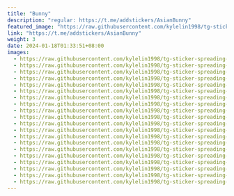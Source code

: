 ```yaml
---
title: "Bunny"
description: "regular: https://t.me/addstickers/AsianBunny"
featured_image: "https://raw.githubusercontent.com/kylelin1998/tg-sticker-spreading-worldwide-images/main/img/fff9fe7a-1c46-4e24-bd93-c4bfff607cfb.jpg"
link: "https://t.me/addstickers/AsianBunny"
weight: 3
date: 2024-01-18T01:33:51+08:00
images:
  - https://raw.githubusercontent.com/kylelin1998/tg-sticker-spreading-worldwide-images/main/img/fff9fe7a-1c46-4e24-bd93-c4bfff607cfb.jpg
  - https://raw.githubusercontent.com/kylelin1998/tg-sticker-spreading-worldwide-images/main/img/5e0bf934-4099-406e-991e-73ccde4b6940.jpg
  - https://raw.githubusercontent.com/kylelin1998/tg-sticker-spreading-worldwide-images/main/img/3b3fe2bb-17cf-426b-a8fd-a49fb065d051.jpg
  - https://raw.githubusercontent.com/kylelin1998/tg-sticker-spreading-worldwide-images/main/img/9fc92e9d-064b-45ef-84ea-d68669905ed7.jpg
  - https://raw.githubusercontent.com/kylelin1998/tg-sticker-spreading-worldwide-images/main/img/945be3a8-71ba-4796-b74d-4318e982e07d.jpg
  - https://raw.githubusercontent.com/kylelin1998/tg-sticker-spreading-worldwide-images/main/img/a6f3d9c4-03e2-4c36-8fba-d3c8df9fa3f5.jpg
  - https://raw.githubusercontent.com/kylelin1998/tg-sticker-spreading-worldwide-images/main/img/5fd70b0b-093c-4d77-a913-859d263067a4.jpg
  - https://raw.githubusercontent.com/kylelin1998/tg-sticker-spreading-worldwide-images/main/img/b7e1811c-3fe5-474d-be20-5efd70bc5790.jpg
  - https://raw.githubusercontent.com/kylelin1998/tg-sticker-spreading-worldwide-images/main/img/dba37a5d-cc8a-4c5f-8891-c2240714e5e7.jpg
  - https://raw.githubusercontent.com/kylelin1998/tg-sticker-spreading-worldwide-images/main/img/ba0153f0-3ea3-4f63-af7e-1ae60af61f32.jpg
  - https://raw.githubusercontent.com/kylelin1998/tg-sticker-spreading-worldwide-images/main/img/2ff2c1e6-a739-43c7-acfb-64744a99c122.jpg
  - https://raw.githubusercontent.com/kylelin1998/tg-sticker-spreading-worldwide-images/main/img/fc4fd7ea-f3cc-480b-a3c2-333dff415995.jpg
  - https://raw.githubusercontent.com/kylelin1998/tg-sticker-spreading-worldwide-images/main/img/0e2cf102-a06d-4625-b93e-d0567a0ec793.jpg
  - https://raw.githubusercontent.com/kylelin1998/tg-sticker-spreading-worldwide-images/main/img/1e119dfa-7032-47ee-86ab-9e14234464ea.jpg
  - https://raw.githubusercontent.com/kylelin1998/tg-sticker-spreading-worldwide-images/main/img/99d22f93-0318-40fd-be2a-1feda0d2be5e.jpg
  - https://raw.githubusercontent.com/kylelin1998/tg-sticker-spreading-worldwide-images/main/img/5884df85-c8e8-4697-a7ee-4e4455f89c45.jpg
  - https://raw.githubusercontent.com/kylelin1998/tg-sticker-spreading-worldwide-images/main/img/74c997ba-0cba-4cee-a62f-b934ea56ca90.jpg
  - https://raw.githubusercontent.com/kylelin1998/tg-sticker-spreading-worldwide-images/main/img/61e4eecf-d392-4a13-b83c-eb3b91753e9c.jpg
  - https://raw.githubusercontent.com/kylelin1998/tg-sticker-spreading-worldwide-images/main/img/8aa6e63c-7c5f-4547-acff-fe0bc1c0ce25.jpg
  - https://raw.githubusercontent.com/kylelin1998/tg-sticker-spreading-worldwide-images/main/img/8f314822-816e-4671-b70f-cf3005dad414.jpg
---
```

